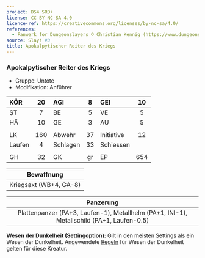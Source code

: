 ```yaml
---
project: DS4 SRD+
license: CC BY-NC-SA 4.0
licence-ref: https://creativecommons.org/licenses/by-nc-sa/4.0/
references: 
  - Fanwerk for Dungeonslayers © Christian Kennig (https://www.dungeonslayers.net/)
source: Slay! #3
title: Apokalpytischer Reiter des Kriegs
---
```


### Apokalpytischer Reiter des Kriegs

- Gruppe: Untote
- Modifikation: Anführer

| KÖR    | 20  | AGI      |  8  | GEI        | 10  |
| :----- | :-: | :------- | :-: | :--------- | :-: |
| ST     |  7  | BE       |  5  | VE         |  5  |
| HÄ     | 10  | GE       |  3  | AU         |  5  |
|        |     |          |     |            |     |
| LK     | 160 | Abwehr   | 37  | Initiative | 12  |
| Laufen |  4  | Schlagen | 33  | Schiessen  |     |
|        |     |          |     |            |     |
| GH     | 32  | GK       | gr  | EP         | 654 |

|       Bewaffnung       |
| :--------------------: |
| Kriegsaxt (WB+4, GA-8) |

|                                         Panzerung                                         |
| :---------------------------------------------------------------------------------------: |
| Plattenpanzer (PA+3, Laufen-1), Metallhelm (PA+1, INI-1), Metallschild (PA+1, Laufen-0.5) |

**Wesen der Dunkelheit (Settingoption):** Gilt in den meisten Settings als ein Wesen der Dunkelheit. Angewendete [Regeln](../../grw/regeln-proben.md) für Wesen der Dunkelheit gelten für diese Kreatur.

